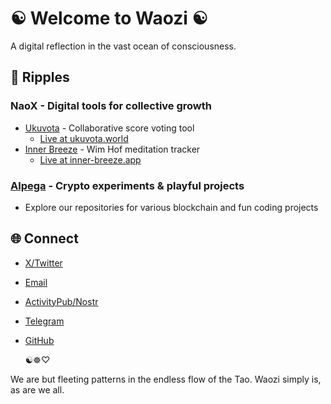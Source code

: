 # ☯️ Welcome to Waozi ☯️

A digital reflection in the vast ocean of consciousness.

## 🌊 Ripples

### NaoX - Digital tools for collective growth
- [Ukuvota](https://github.com/naoxio/ukuvota) - Collaborative score voting tool
  - [Live at ukuvota.world](https://ukuvota.world)
- [Inner Breeze](https://github.com/naoxio/inner_breeze) - Wim Hof meditation tracker
  - [Live at inner-breeze.app](https://inner-breeze.app)

### [Alpega](https://github.com/alpega) - Crypto experiments & playful projects
- Explore our repositories for various blockchain and fun coding projects

## 🌐 Connect

- [X/Twitter](https://x.com/waozixyz)
- [Email](mailto:hello@waozi.xyz)
- [ActivityPub/Nostr](https://ditto.pub/@waozi)
- [Telegram](https://t.me/waozixyz)
- [GitHub](https://github.com/waozixyz)

    ☯️☸♡
    
We are but fleeting patterns in the endless flow of the Tao. Waozi simply is, as are we all.